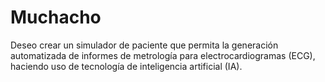# Muchacho
Deseo crear un simulador de paciente que permita la generación automatizada de informes de metrología para electrocardiogramas (ECG), haciendo uso de tecnología de inteligencia artificial (IA).
